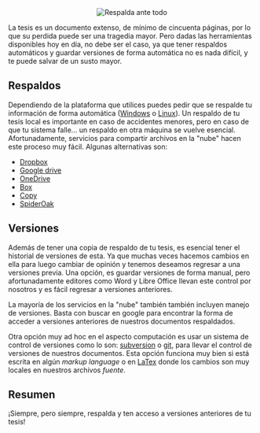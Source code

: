 
<center>
<img class='center'
src='http://turing.iimas.unam.mx/~ivanvladimir/images/keep-calm-and-backup-the-files.png'
title="Respalda ante todo"/>
</center>

La tesis es un documento extenso, de mínimo de cincuenta páginas, por lo que
su perdida puede ser una tragedia mayor. Pero dadas las herramientas
disponibles hoy en día, no debe ser el caso, ya que tener respaldos
automáticos y guardar versiones de forma automática no es nada difícil, y te
puede salvar de un susto mayor.

Respaldos
---------

Dependiendo de la plataforma que utilices puedes pedir que se respalde tu
información de forma automática
([Windows](http://windows.microsoft.com/en-us/windows/back-up-files#1TC=windows-7)
o [Linux](https://wiki.gnome.org/Apps/DejaDup)).  Un respaldo de tu tesis
local es importante en caso de accidentes menores, pero  en caso de que tu
sistema falle... un respaldo en otra máquina se vuelve esencial.
Afortunadamente, servicios para compartir archivos en la "nube" hacen este
proceso muy fácil.  Algunas alternativas son:

* [Dropbox](https://www.dropbox.com/)
* [Google drive](https://drive.google.com/)
* [OneDrive](https://onedrive.live.com/about/en-us/)
* [Box](https://www.box.com/)
* [Copy](https://www.copy.com/home/)
* [SpiderOak](https://spideroak.com/)

Versiones
---------

Además de tener una copia de respaldo de tu tesis, es esencial tener el
historial de versiones de esta. Ya que muchas veces hacemos cambios en ella
para luego cambiar de opinión y tenemos deseamos regresar a una  versiones
previa. Una opción, es guardar versiones de forma  manual, pero
afortunadamente editores como Word y Libre Office llevan este control por
nosotros y es fácil regresar a versiones anteriores.

La mayoría de los servicios en la "nube" también también incluyen manejo de
versiones. Basta con buscar en google para encontrar la forma de acceder a
versiones anteriores de nuestros documentos respaldados.

Otra opción muy ad hoc en el aspecto computación es usar un sistema de control
de versiones como lo son: [subversion](http://subversion.apache.org/) o
[git](http://git-scm.com/), para llevar el control de versiones de nuestros
documentos. Esta opción funciona muy bien si está escrita en algún _markup
language_ o en
[LaTex](/#/post/como_escribir_la_tesis_latex)
donde los cambios son muy locales en nuestros archivos _fuente_.

Resumen
-------

¡Siempre, pero siempre, respalda y ten acceso a versiones anteriores de tu
tesis!
